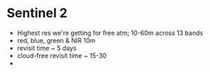 # Sentinel 2

* Highest res we're getting for free atm; 10-60m across 13 bands
* red, blue, green & NIR 10m
* revisit time ~ 5 days
* cloud-free revisit time ~ 15-30 
* 